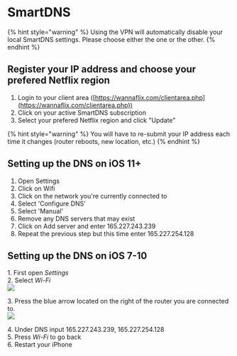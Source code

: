 # SmartDNS

{% hint style="warning" %}
Using the VPN will automatically disable your local SmartDNS settings. Please choose either the one or the other.
{% endhint %}

## Register your IP address and choose your prefered Netflix region

1. Login to your client area ([https://wannaflix.com/clientarea.php](https://wannaflix.com/clientarea.php))
2. Click on your active SmartDNS subscription
3. Select your prefered Netflix region and click "Update"

{% hint style="warning" %}
You will have to re-submit your IP address each time it changes (router reboots, new location, etc.)
{% endhint %}

## Setting up the DNS on iOS 11+

1. Open Settings
2. Click on Wifi
3. Click on the network you're currently connected to
4. Select 'Configure DNS'
5. Select 'Manual'
6. Remove any DNS servers that may exist
7. Click on Add server and enter 165.227.243.239
8. Repeat the previous step but this time enter 165.227.254.128

## Setting up the DNS on iOS 7-10

1\. First open _Settings_\
2\. Select _Wi-Fi_ \
![](https://d33v4339jhl8k0.cloudfront.net/docs/assets/5ac77957042863075092293b/images/5ad0849a04286307509262a3/245223)

3\. Press the blue arrow located on the right of the router you are connected to. \
![](https://d33v4339jhl8k0.cloudfront.net/docs/assets/5ac77957042863075092293b/images/5ad0849a04286307509262a4/245224)

4\. Under DNS input 165.227.243.239, 165.227.254.128\
5\. Press _Wi-Fi_ to go back\
6\. Restart your iPhone
